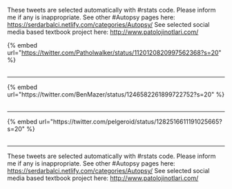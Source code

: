 

These tweets are selected automatically with #rstats code. Please inform me if any is inappropriate.
See other #Autopsy pages here: https://serdarbalci.netlify.com/categories/Autopsy/ 
See selected social media based textbook project here: http://www.patolojinotlari.com/

{% embed url="https://twitter.com/Patholwalker/status/1120120820997562368?s=20" %}<br>
<br>
<hr>
{% embed url="https://twitter.com/BenMazer/status/1246582261899722752?s=20" %}<br>
<br>
<hr>
{% embed url="https://twitter.com/pelgeroid/status/1282516611191025665?s=20" %}<br>
<br>
<hr>


These tweets are selected automatically with #rstats code. Please inform me if any is inappropriate.
See other #Autopsy pages here: https://serdarbalci.netlify.com/categories/Autopsy/ 
See selected social media based textbook project here: http://www.patolojinotlari.com/
